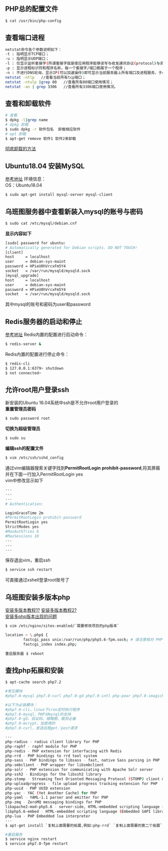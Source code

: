 ## PHP总的配置文件
```bash
$ cat /usr/bin/php-config
```

## 查看端口进程
```bash
netstat命令各个参数说明如下：
-t : 指明显示TCP端口；
-u : 指明显示UDP端口；
-l : 仅显示监听套接字(所谓套接字就是使应用程序能够读写与收发通讯协议(protocol)与资料的程序)；
-p : 显示进程标识符和程序名称，每一个套接字/端口都属于一个程序；
-n : 不进行DNS轮询，显示IP(可以加速操作)即可显示当前服务器上所有端口及进程服务，于grep结合可查看某个具体端口及服务情况；
netstat -ntlp   //查看当前所有tcp端口；
netstat -ntulp |grep 80   //查看所有80端口使用情况；
netstat -an | grep 3306   //查看所有3306端口使用情况。
```

## 查看和卸载软件
```bash
# 查看
$ dpkg -l|grep name
# dpkg 卸载
$ sudo dpkg -r 软件包名  卸载相应软件
# apt 卸载
$ apt-get remove 软件1 软件2来卸载
```
[彻底卸载的方法](https://www.jb51.net/article/144572.htm)

## Ubuntu18.04 安装MySQL
[参考地址](https://www.cnblogs.com/williamjie/p/11126486.html)
环境信息：   
OS：Ubuntu18.04   
```bash
$ sudo apt-get install mysql-server mysql-client
```

## 乌班图服务器中查看新装入mysql的账号与密码
```bash
$ sudo cat /etc/mysql/debian.cnf
```
**显示内容如下**
```bash
[sudo] password for ubuntu: 
# Automatically generated for Debian scripts. DO NOT TOUCH!
[client]
host     = localhost
user     = debian-sys-maint
password = HPieU0hVrcxFm5Y4
socket   = /var/run/mysqld/mysqld.sock
[mysql_upgrade]
host     = localhost
user     = debian-sys-maint
password = HPieU0hVrcxFm5Y4
socket   = /var/run/mysqld/mysqld.sock
```
其中mysql的账号和密码为user和password

## Redis服务器的启动和停止
[参考地址](https://baijiahao.baidu.com/s?id=1552330515936646&wfr=spider&for=pc)
Redis内置的配置进行启动命令：
```bash
$ redis-server &
```
Redis内置的配置进行停止命令：
```bash
$ redis-cli
$ 127.0.0.1:6379> shutdown
$ not connected>
```

## 允许root用户登录ssh
新安装的Ubuntu 16.04系统中ssh是不允许root用户登录的   
**重置管理员密码**
```bash
$ sudo password root
```
**切换为超级管理员**
```bash
$ sudo su
```
**编辑ssh的配置文件**
```bash
$ vim /etc/ssh/sshd_config
```
通过vim编辑器搜索关键字找到**PermitRootLogin prohibit-password**,将其屏蔽并在下面一行加入PermitRootLogin yes   
vim中修改显示如下
```bash
···
···
···
# Authentication:

LoginGraceTime 2m
#PermitRootLogin prohibit-password
PermitRootLogin yes
StrictModes yes
#MaxAuthTries 6
#MaxSessions 10
···
···
···
```
保存退出vim，重启ssh
```bash
$ service ssh restart
```
可直接通过xshell登录root账号了

## 乌班图安装多版本php
[安装多版本教程1?](https://www.cnblogs.com/wtgg/p/9767129.html)
[安装多版本教程2?](https://www.jb51.net/article/145899.htm)   
[安装多php版本出现的问题](https://segmentfault.com/a/1190000014160639)   
```bash
$ vim /etc/nginx/sites-enabled/`需要修改项目的php版本`

location ~ \.php$ {
        fastcgi_pass unix:/var/run/php/php5.6-fpm.sock; # 请注意核对 PHP 版本
        fastcgi_index index.php;
       
重启服务器 $ reboot
```

## 查找php拓展和安装
```bash
$ apt-cache search php7.2

#常见模块
#php7.0-mysql php7.0-curl php7.0-gd php7.0-intl php-pear php7.0-imagick php7.0-imap php7.0-mcrypt php7.0-memcache php7.0-ming php7.0-ps php7.0-pspell php7.0-recode php7.0-snmp php7.0-sqlite php7.0-tidy php7.0-xmlrpc php7.0-xsl

#以下为必装模块：
#php7.0-cli，linux下cron定时执行程序
#php7.0-mysql，PHP对mysql的支持
#php7.0-gd，验证码、缩略图、裁剪必备
#php7.0-mcrypt，加密用的
#php7.0-curl，发送远程get／post请求

···
php-radius - radius client library for PHP
php-raphf - raphf module for PHP
php-redis - PHP extension for interfacing with Redis
php-rrd - PHP bindings to rrd tool system
php-sass - PHP bindings to libsass - fast, native Sass parsing in PHP
php-smbclient - PHP wrapper for libsmbclient
php-solr - PHP extension for communicating with Apache Solr server
php-ssh2 - Bindings for the libssh2 library
php-stomp - Streaming Text Oriented Messaging Protocol (STOMP) client module for PHP
php-uploadprogress - file upload progress tracking extension for PHP
php-uuid - PHP UUID extension
php-yac - YAC (Yet Another Cache) for PHP
php-yaml - YAML-1.1 parser and emitter for PHP
php-zmq - ZeroMQ messaging bindings for PHP
libapache2-mod-php5.6 - server-side, HTML-embedded scripting language (Apache 2 module)
libphp5.6-embed - HTML-embedded scripting language (Embedded SAPI library)
php-lua - PHP Embedded lua interpreter
···
$ apt-get install `复制上面需要的拓展,例如:php-rrd` `复制上面需要的第二个拓展` `依次类推`

#重启服务
$ service nginx restart
$ service php7.0-fpm restart
```
